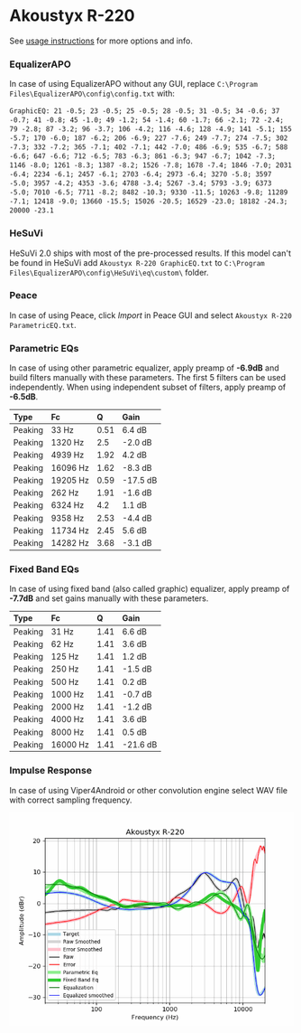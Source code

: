# Akoustyx R-220
See [usage instructions](https://github.com/jaakkopasanen/AutoEq#usage) for more options and info.

### EqualizerAPO
In case of using EqualizerAPO without any GUI, replace `C:\Program Files\EqualizerAPO\config\config.txt`
with:
```
GraphicEQ: 21 -0.5; 23 -0.5; 25 -0.5; 28 -0.5; 31 -0.5; 34 -0.6; 37 -0.7; 41 -0.8; 45 -1.0; 49 -1.2; 54 -1.4; 60 -1.7; 66 -2.1; 72 -2.4; 79 -2.8; 87 -3.2; 96 -3.7; 106 -4.2; 116 -4.6; 128 -4.9; 141 -5.1; 155 -5.7; 170 -6.0; 187 -6.2; 206 -6.9; 227 -7.6; 249 -7.7; 274 -7.5; 302 -7.3; 332 -7.2; 365 -7.1; 402 -7.1; 442 -7.0; 486 -6.9; 535 -6.7; 588 -6.6; 647 -6.6; 712 -6.5; 783 -6.3; 861 -6.3; 947 -6.7; 1042 -7.3; 1146 -8.0; 1261 -8.3; 1387 -8.2; 1526 -7.8; 1678 -7.4; 1846 -7.0; 2031 -6.4; 2234 -6.1; 2457 -6.1; 2703 -6.4; 2973 -6.4; 3270 -5.8; 3597 -5.0; 3957 -4.2; 4353 -3.6; 4788 -3.4; 5267 -3.4; 5793 -3.9; 6373 -5.0; 7010 -6.5; 7711 -8.2; 8482 -10.3; 9330 -11.5; 10263 -9.8; 11289 -7.1; 12418 -9.0; 13660 -15.5; 15026 -20.5; 16529 -23.0; 18182 -24.3; 20000 -23.1
```

### HeSuVi
HeSuVi 2.0 ships with most of the pre-processed results. If this model can't be found in HeSuVi add
`Akoustyx R-220 GraphicEQ.txt` to `C:\Program Files\EqualizerAPO\config\HeSuVi\eq\custom\` folder.

### Peace
In case of using Peace, click *Import* in Peace GUI and select `Akoustyx R-220 ParametricEQ.txt`.

### Parametric EQs
In case of using other parametric equalizer, apply preamp of **-6.9dB** and build filters manually
with these parameters. The first 5 filters can be used independently.
When using independent subset of filters, apply preamp of **-6.5dB**.

| Type    | Fc       |    Q | Gain     |
|:--------|:---------|:-----|:---------|
| Peaking | 33 Hz    | 0.51 | 6.4 dB   |
| Peaking | 1320 Hz  | 2.5  | -2.0 dB  |
| Peaking | 4939 Hz  | 1.92 | 4.2 dB   |
| Peaking | 16096 Hz | 1.62 | -8.3 dB  |
| Peaking | 19205 Hz | 0.59 | -17.5 dB |
| Peaking | 262 Hz   | 1.91 | -1.6 dB  |
| Peaking | 6324 Hz  | 4.2  | 1.1 dB   |
| Peaking | 9358 Hz  | 2.53 | -4.4 dB  |
| Peaking | 11734 Hz | 2.45 | 5.6 dB   |
| Peaking | 14282 Hz | 3.68 | -3.1 dB  |

### Fixed Band EQs
In case of using fixed band (also called graphic) equalizer, apply preamp of **-7.7dB** and set
gains manually with these parameters.

| Type    | Fc       |    Q | Gain     |
|:--------|:---------|:-----|:---------|
| Peaking | 31 Hz    | 1.41 | 6.6 dB   |
| Peaking | 62 Hz    | 1.41 | 3.6 dB   |
| Peaking | 125 Hz   | 1.41 | 1.2 dB   |
| Peaking | 250 Hz   | 1.41 | -1.5 dB  |
| Peaking | 500 Hz   | 1.41 | 0.2 dB   |
| Peaking | 1000 Hz  | 1.41 | -0.7 dB  |
| Peaking | 2000 Hz  | 1.41 | -1.2 dB  |
| Peaking | 4000 Hz  | 1.41 | 3.6 dB   |
| Peaking | 8000 Hz  | 1.41 | 0.5 dB   |
| Peaking | 16000 Hz | 1.41 | -21.6 dB |

### Impulse Response
In case of using Viper4Android or other convolution engine select WAV file with correct sampling frequency.

![](https://raw.githubusercontent.com/jaakkopasanen/AutoEq/master/results/oratory1990/harman_in-ear_2017-1/Akoustyx%20R-220/Akoustyx%20R-220.png)